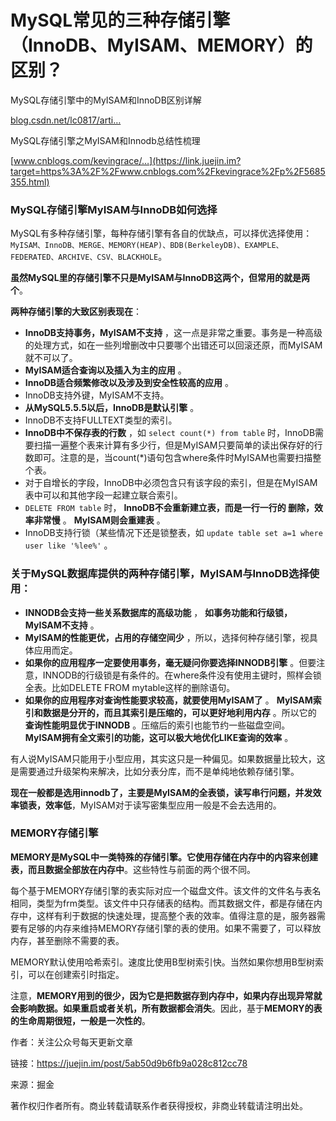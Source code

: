 # MySQL常见的三种存储引擎（InnoDB、MyISAM、MEMORY）的区别？

MySQL存储引擎中的MyISAM和InnoDB区别详解

[blog.csdn.net/lc0817/arti…](https://link.juejin.im?target=http%3A%2F%2Fblog.csdn.net%2Flc0817%2Farticle%2Fdetails%2F52757194)

MySQL存储引擎之MyISAM和Innodb总结性梳理

[www.cnblogs.com/kevingrace/…](https://link.juejin.im?target=https%3A%2F%2Fwww.cnblogs.com%2Fkevingrace%2Fp%2F5685355.html)

### MySQL存储引擎MyISAM与InnoDB如何选择

MySQL有多种存储引擎，每种存储引擎有各自的优缺点，可以择优选择使用：`MyISAM、InnoDB、MERGE、MEMORY(HEAP)、BDB(BerkeleyDB)、EXAMPLE、FEDERATED、ARCHIVE、CSV、BLACKHOLE`。

**虽然MySQL里的存储引擎不只是MyISAM与InnoDB这两个，但常用的就是两个**。

**两种存储引擎的大致区别表现在**：

* **InnoDB支持事务，MyISAM不支持**
  ，这一点是非常之重要。事务是一种高级的处理方式，如在一些列增删改中只要哪个出错还可以回滚还原，而MyISAM就不可以了。
* **MyISAM适合查询以及插入为主的应用**
  。
* **InnoDB适合频繁修改以及涉及到安全性较高的应用**
  。
* InnoDB支持外键，MyISAM不支持。
* **从MySQL5.5.5以后，InnoDB是默认引擎**
  。
* InnoDB不支持FULLTEXT类型的索引。
* **InnoDB中不保存表的行数**
  ，如
  `select count(*) from table`
  时，InnoDB需要扫描一遍整个表来计算有多少行，但是MyISAM只要简单的读出保存好的行数即可。注意的是，当count\(\*\)语句包含where条件时MyISAM也需要扫描整个表。
* 对于自增长的字段，InnoDB中必须包含只有该字段的索引，但是在MyISAM表中可以和其他字段一起建立联合索引。
* `DELETE FROM table`
  时，
  **InnoDB不会重新建立表，而是一行一行的 删除，效率非常慢**
  。
  **MyISAM则会重建表**
  。
* InnoDB支持行锁（某些情况下还是锁整表，如 
  `update table set a=1 where user like '%lee%'`
  。

### 关于MySQL数据库提供的两种存储引擎，MyISAM与InnoDB选择使用：

* **INNODB会支持一些关系数据库的高级功能**
  ，
  **如事务功能和行级锁，MyISAM不支持**
  。
* **MyISAM的性能更优，占用的存储空间少**
  ，所以，选择何种存储引擎，视具体应用而定。
* **如果你的应用程序一定要使用事务，毫无疑问你要选择INNODB引擎**
  。但要注意，INNODB的行级锁是有条件的。在where条件没有使用主键时，照样会锁全表。比如DELETE FROM mytable这样的删除语句。
* **如果你的应用程序对查询性能要求较高，就要使用MyISAM了**
  。
  **MyISAM索引和数据是分开的，而且其索引是压缩的，可以更好地利用内存**
  。所以它的
  **查询性能明显优于INNODB**
  。压缩后的索引也能节约一些磁盘空间。
  **MyISAM拥有全文索引的功能，这可以极大地优化LIKE查询的效率**
  。

有人说MyISAM只能用于小型应用，其实这只是一种偏见。如果数据量比较大，这是需要通过升级架构来解决，比如分表分库，而不是单纯地依赖存储引擎。

**现在一般都是选用innodb了，主要是MyISAM的全表锁，读写串行问题，并发效率锁表，效率低**，MyISAM对于读写密集型应用一般是不会去选用的。

### MEMORY存储引擎

**MEMORY是MySQL中一类特殊的存储引擎。它使用存储在内存中的内容来创建表，而且数据全部放在内存中**。这些特性与前面的两个很不同。

每个基于MEMORY存储引擎的表实际对应一个磁盘文件。该文件的文件名与表名相同，类型为frm类型。该文件中只存储表的结构。而其数据文件，都是存储在内存中，这样有利于数据的快速处理，提高整个表的效率。值得注意的是，服务器需要有足够的内存来维持MEMORY存储引擎的表的使用。如果不需要了，可以释放内存，甚至删除不需要的表。

MEMORY默认使用哈希索引。速度比使用B型树索引快。当然如果你想用B型树索引，可以在创建索引时指定。

注意，**MEMORY用到的很少，因为它是把数据存到内存中，如果内存出现异常就会影响数据。如果重启或者关机，所有数据都会消失**。因此，基于**MEMORY的表的生命周期很短，一般是一次性的**。

  


作者：关注公众号每天更新文章

  


链接：https://juejin.im/post/5ab50d9b6fb9a028c812cc78

  


来源：掘金

  


著作权归作者所有。商业转载请联系作者获得授权，非商业转载请注明出处。

